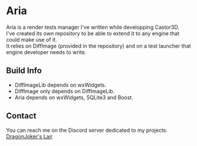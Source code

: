 Aria
====

Aria is a render tests manager I've written while developping Castor3D.  
I've created its own repository to be able to extend it to any engine that could make use of it.  
It relies on DiffImage (provided in the repository) and on a test launcher that engine developer needs to write.  

Build Info
----------

- DiffImageLib depends on wxWidgets.  
- DiffImage only depends on DiffImageLib.  
- Aria depends on wxWidgets, SQLite3 and Boost.  

Contact
-------

You can reach me on the Discord server dedicated to my projects: [DragonJoker's Lair](https://discord.gg/jue8kW)
